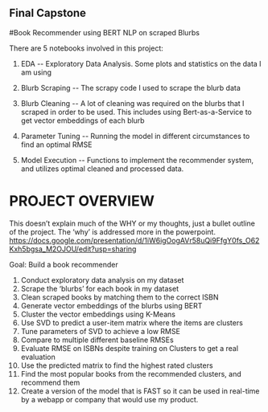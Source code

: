 ## Final Capstone
#Book Recommender using BERT NLP on scraped Blurbs

There are 5 notebooks involved in this project:

1. EDA -- Exploratory Data Analysis. Some plots and statistics on the data I am using

2. Blurb Scraping -- The scrapy code I used to scrape the blurb data

3. Blurb Cleaning -- A lot of cleaning was required on the blurbs that I scraped in order to be used. This includes using Bert-as-a-Service to get vector embeddings of each blurb

4. Parameter Tuning -- Running the model in different circumstances to find an optimal RMSE

5. Model Execution -- Functions to implement the recommender system, and utilizes optimal cleaned and processed data.


# PROJECT OVERVIEW

This doesn’t explain much of the WHY or my thoughts, just a bullet outline of the project. The ‘why’ is addressed more in the powerpoint.
https://docs.google.com/presentation/d/1iW6igOogAVr58uQi9FfgY0fs_O62Kxh5bgsa_M2OJOU/edit?usp=sharing

Goal: Build a book recommender
1. Conduct exploratory data analysis on my dataset
2. Scrape the ‘blurbs’ for each book in my dataset
3. Clean scraped books by matching them to the correct ISBN
4. Generate vector embeddings of the blurbs using BERT
5. Cluster the vector embeddings using K-Means
6. Use SVD to predict a user-item matrix where the items are clusters
7. Tune parameters of SVD to achieve a low RMSE
8. Compare to multiple different baseline RMSEs
9. Evaluate RMSE on ISBNs despite training on Clusters to get a real evaluation
10. Use the predicted matrix to find the highest rated clusters
11. Find the most popular books from the recommended clusters, and recommend them
12. Create a version of the model that is FAST so it can be used in real-time by a webapp or company that would use my product.
